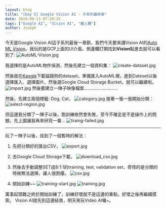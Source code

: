 ```yaml
---
layout: blog
title: "[Day 5] Google Vision AI - 子系列最終章"
date: 2019-09-13 07:29:25
tags: ["Google AI", "Vision AI", "鐵人賽"]
author: Joseph
---
```


今天是Google Vision AI這子系列最後一章節，我們今天要來講Vision AI的[Auto ML Vision](https://cloud.google.com/vision/automl/docs/)。我玩的是GCP上面的UI介面，側邊欄打開找到**Vision**點進去就可以看到了:
![AutoML-Vision.jpg](AutoML-Vision.jpg)
<!-- more -->

我選擇的是AutoML物件偵測，然後先建立一個資料集：
![create-dataset.jpg](create-dataset.jpg)

然後我在[Kaggle](https://www.kaggle.com/chetankv/dogs-cats-images/downloads/dogs-cats-images.zip/1)下載貓跟狗的dataset，準備匯入AutoML裡。進到Dateset以後選擇匯入、選擇圖片、然後選Google Cloud Storage Bucket，就可以繼續啦。
![import.jpg](import.jpg)
然後要建立一陣子映像檔案...........................

然後，先建立兩個標籤: Dog, Cat，
![catogory.jpg](catogory.jpg)
接著一張一張開始分類：
![select-region.jpg](select-region.jpg)

但這邊我分類了一陣子以後，跑訓練依然會失敗，至今不確定是不是操作上的問題，先上圖讓我再來研究一番...
![traing-failed.jpg](traing-failed.jpg)

----

玩了一陣子以後，找到了一個暫時的解法：
1. 先把分類好的匯出CSV，
![export.jpg](export.jpg)

2. 去Google Cloud Storage下載，
![download_csv.jpg](download_csv.jpg)

3. 然後去手動調整SET成8:1:1的training, test, validation set，奇怪的是分類的時候無法選擇，讓人很困擾。
![csv.jpg](csv.jpg)

4. 開始訓練~~
![training-start.jpg](training-start.jpg)
![training.jpg](training.jpg)

萬事起頭難之終於開始訓練了，訓練好壞就不是這邊的重點，好壞之後再繼續摸索。
Vision AI就先到這邊結束，明天來玩Video AI囉~。
